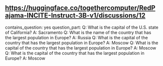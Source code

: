## https://huggingface.co/togethercomputer/RedPajama-INCITE-Instruct-3B-v1/discussions/12

contains_question: yes
question_part: Q: What is the capital of the U.S. state of California? A: Sacramento Q: What is the name of the country that has the largest population in Europe? A: Russia Q: What is the capital of the country that has the largest population in Europe? A: Moscow Q: What is the capital of the country that has the largest population in Europe? A: Moscow Q: What is the capital of the country that has the largest population in Europe? A: Moscow
